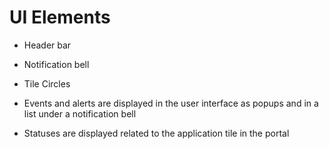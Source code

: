 # UI Elements

- Header bar
- Notification bell
- Tile Circles


- Events and alerts are displayed in the user interface as popups and in a list under a notification bell
- Statuses are displayed related to the application tile in the portal